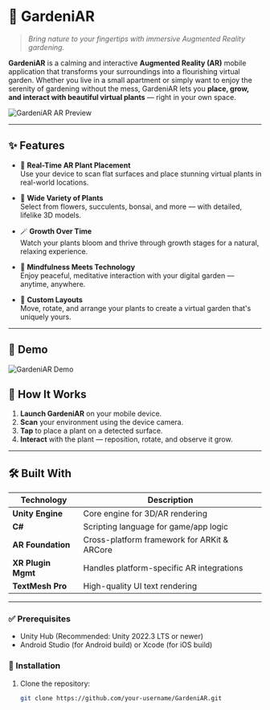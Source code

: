 # 🌿 GardeniAR

> *Bring nature to your fingertips with immersive Augmented Reality gardening.*

**GardeniAR** is a calming and interactive **Augmented Reality (AR)** mobile application that transforms your surroundings into a flourishing virtual garden. Whether you live in a small apartment or simply want to enjoy the serenity of gardening without the mess, GardeniAR lets you **place, grow, and interact with beautiful virtual plants** — right in your own space.

![GardeniAR AR Preview](assets/gardeniar-preview.gif) 

---

## ✨ Features

- 🌱 **Real-Time AR Plant Placement**  
  Use your device to scan flat surfaces and place stunning virtual plants in real-world locations.

- 🌸 **Wide Variety of Plants**  
  Select from flowers, succulents, bonsai, and more — with detailed, lifelike 3D models.

- 🪄 **Growth Over Time**  
  Watch your plants bloom and thrive through growth stages for a natural, relaxing experience.

- 🧘 **Mindfulness Meets Technology**  
  Enjoy peaceful, meditative interaction with your digital garden — anytime, anywhere.

- 📐 **Custom Layouts**  
  Move, rotate, and arrange your plants to create a virtual garden that's uniquely yours.

---

## 🎥 Demo

![GardeniAR Demo](GardeniAR/Assets/Demo.gif)


## 📲 How It Works

1. **Launch GardeniAR** on your mobile device.
2. **Scan** your environment using the device camera.
3. **Tap** to place a plant on a detected surface.
4. **Interact** with the plant — reposition, rotate, and observe it grow.

---

## 🛠 Built With

| Technology         | Description                                     |
|--------------------|-------------------------------------------------|
| **Unity Engine**   | Core engine for 3D/AR rendering                 |
| **C#**             | Scripting language for game/app logic          |
| **AR Foundation**  | Cross-platform framework for ARKit & ARCore    |
| **XR Plugin Mgmt** | Handles platform-specific AR integrations      |
| **TextMesh Pro**   | High-quality UI text rendering                 |

---

### ✅ Prerequisites
- Unity Hub (Recommended: Unity 2022.3 LTS or newer)
- Android Studio (for Android build) or Xcode (for iOS build)

### 🔧 Installation
1. Clone the repository:
   ```bash
   git clone https://github.com/your-username/GardeniAR.git
